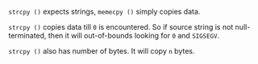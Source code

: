 `strcpy ()` expects strings, `memecpy ()` simply copies data.

`strcpy ()` copies data till `0` is encountered. So if source string is not null-terminated, then it will out-of-bounds looking for `0` and `SIGSEGV`.

`strcpy ()` also has number of bytes. It will copy `n` bytes.
